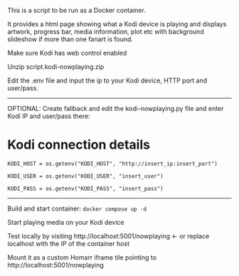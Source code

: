 This is a script to be run as a Docker container.

It provides a html page showing what a Kodi device is playing and displays artwork, progress bar, media information, plot etc with background slideshow if more than one fanart is found. 

Make sure Kodi has web control enabled

Unzip script.kodi-nowplaying.zip 

Edit the .env file and input the ip to your Kodi device, HTTP port and user/pass.

_________________________
OPTIONAL: Create fallback and edit the kodi-nowplaying.py file and enter Kodi IP and user/pass there:
# Kodi connection details
```
KODI_HOST = os.getenv("KODI_HOST", "http://insert_ip:insert_port")

KODI_USER = os.getenv("KODI_USER", "insert_user")

KODI_PASS = os.getenv("KODI_PASS", "insert_pass")
```
_________________________

Build and start container:
```docker compose up -d```

Start playing media on your Kodi device

Test locally by visiting http://localhost:5001/nowplaying <- or replace localhost with the IP of the container host

Mount it as a custom Homarr iframe tile pointing to http://localhost:5001/nowplaying 


